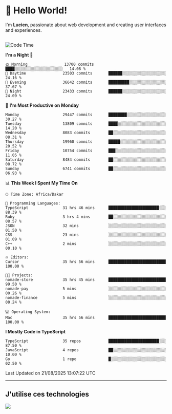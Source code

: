 # 👋 Hello World!

I'm **Lucien**, passionate about web development and creating user interfaces and experiences.

##

<!--START_SECTION:waka-->
![Code Time](http://img.shields.io/badge/Code%20Time-3%2C633%20hrs%2058%20mins-blue)

**I'm a Night 🦉** 

```text
🌞 Morning                13700 commits       ████░░░░░░░░░░░░░░░░░░░░░   14.08 % 
🌆 Daytime                23503 commits       ██████░░░░░░░░░░░░░░░░░░░   24.16 % 
🌃 Evening                36642 commits       █████████░░░░░░░░░░░░░░░░   37.67 % 
🌙 Night                  23433 commits       ██████░░░░░░░░░░░░░░░░░░░   24.09 % 
```
📅 **I'm Most Productive on Monday** 

```text
Monday                   29447 commits       ████████░░░░░░░░░░░░░░░░░   30.27 % 
Tuesday                  13809 commits       ████░░░░░░░░░░░░░░░░░░░░░   14.20 % 
Wednesday                8083 commits        ██░░░░░░░░░░░░░░░░░░░░░░░   08.31 % 
Thursday                 19960 commits       █████░░░░░░░░░░░░░░░░░░░░   20.52 % 
Friday                   10754 commits       ███░░░░░░░░░░░░░░░░░░░░░░   11.05 % 
Saturday                 8484 commits        ██░░░░░░░░░░░░░░░░░░░░░░░   08.72 % 
Sunday                   6741 commits        ██░░░░░░░░░░░░░░░░░░░░░░░   06.93 % 
```


📊 **This Week I Spent My Time On** 

```text
🕑︎ Time Zone: Africa/Dakar

💬 Programming Languages: 
TypeScript               31 hrs 46 mins      ██████████████████████░░░   88.39 % 
Ruby                     3 hrs 4 mins        ██░░░░░░░░░░░░░░░░░░░░░░░   08.57 % 
JSON                     32 mins             ░░░░░░░░░░░░░░░░░░░░░░░░░   01.50 % 
CSS                      23 mins             ░░░░░░░░░░░░░░░░░░░░░░░░░   01.09 % 
C++                      2 mins              ░░░░░░░░░░░░░░░░░░░░░░░░░   00.10 % 

🔥 Editors: 
Cursor                   35 hrs 56 mins      █████████████████████████   100.00 % 

🐱‍💻 Projects: 
nomade-store             35 hrs 45 mins      █████████████████████████   99.50 % 
nomade-pay               5 mins              ░░░░░░░░░░░░░░░░░░░░░░░░░   00.26 % 
nomade-finance           5 mins              ░░░░░░░░░░░░░░░░░░░░░░░░░   00.24 % 

💻 Operating System: 
Mac                      35 hrs 56 mins      █████████████████████████   100.00 % 
```

**I Mostly Code in TypeScript** 

```text
TypeScript               35 repos            ██████████████████████░░░   87.50 % 
JavaScript               4 repos             ██░░░░░░░░░░░░░░░░░░░░░░░   10.00 % 
Go                       1 repo              █░░░░░░░░░░░░░░░░░░░░░░░░   02.50 % 
```




 Last Updated on 21/08/2025 13:07:22 UTC
<!--END_SECTION:waka-->
---

## J'utilise ces technologies

<p align="left">
  <a href="https://skillicons.dev">
    <img src="https://skillicons.dev/icons?i=ts,js,go,ruby,css,scss,tailwind,react,vite,nextjs,docker,figma,ableton" />
  </a>
</p>

